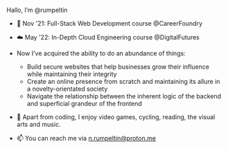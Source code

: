 Hallo, I’m @rumpeltin
- 🌱 Nov '21: Full-Stack Web Development course @CareerFoundry
- ☁️ May '22: In-Depth Cloud Engineering course @DigitalFutures

- Now I've acquired the ability to do an abundance of things:
  - Build secure websites that help businesses grow their influence while maintaining their integrity
  - Create an online presence from scratch and maintaining its allure in a novelty-orientated society
  - Navigate the relationship between the inherent logic of the backend and superficial grandeur of the frontend
- 👾 Apart from coding, I enjoy video games, cycling, reading, the visual arts and music.
- 📫 You can reach me via n.rumpeltin@proton.me

<!---
rumpeltin/rumpeltin is a ✨ special ✨ repository because its `README.md` (this file) appears on your GitHub profile.
You can click the Preview link to take a look at your changes.
--->

